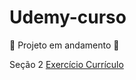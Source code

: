 # Udemy-curso
 
 🚧 Projeto em andamento 🚧
 
<div> Seção 2
    <a href="https://jeffersondeab.github.io/Udemy-curso/Se%C3%A7%C3%B5es/Se%C3%A7%C3%A3o__2/curr%C3%ADculo_exerc%C3%ADcio/index.html">Exercício Currículo</a>
</div>


 ##
